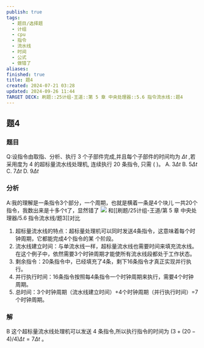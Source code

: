 ```yaml
---
publish: true
tags:
  - 题目/选择题
  - 计组
  - cpu
  - 指令
  - 流水线
  - 时间
  - 公式
  - 做错了
aliases: 
finished: true
title: 题4
created: 2024-07-21 03:28
updated: 2024-09-26 11:44
TARGET DECK: 刷题::25计组-王道::第 5 章 中央处理器::5.6 指令流水线::题4
---
```

## 题4
### 题目
Q:设指令由取指、分析、执行 3 个子部件完成,并且每个子部件的时间均为 ${\Delta t}$ ,若采用度为 4 的超标量流水线处理机, 连续执行 20 条指令, 只需 ( )。
A. ${3\Delta t}$ 
B. ${5\Delta t}$ 
C. ${7\Delta t}$ 
D. ${9\Delta t}$
### 分析
A:我的理解是一条指令3个部分，一个周期，也就是横着一条是4个块儿
一共20个指令，我数出来是十多个t了，显然错了
![](https://img.hwenyi.live/202409261933667.webp)
和[[刷题/25计组-王道/第 5 章 中央处理器/5.6 指令流水线/题3]]对比
1. 超标量流水线的特点：超标量处理机可以同时发送4条指令，这意味着每个时钟周期，它都能完成4个指令的某
个阶段。
2. 流水线建立时间：与单流水线一样，超标量流水线也需要时间来填充流水线。在这个例子中，依然需要3个时钟周期才能使所有流水线段都处于工作状态。
3. 剩余指令：20条指令中，已经填充了4条，剩下16条指令才真正实现并行执行。
4. 并行执行时间：16条指令按照每4条指令一个时钟周期来执行，需要4个时钟周期。
5. 总时间：3个时钟周期（流水线建立时间）+4个时钟周期（并行执行时间）=7个时钟周期。
### 解
B
这个超标量流水线处理机可以发送 4 条指令,所以执行指令的时间为 $\left( {3 + \left( {{20} - 4}\right) /4}\right) {\Delta t} = {7\Delta t}$ 。
<!--ID: 1727368451547-->


 
